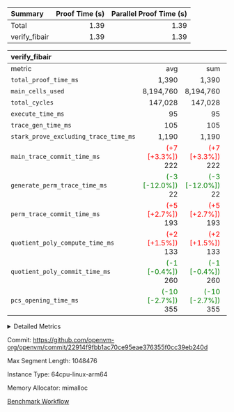 | Summary | Proof Time (s) | Parallel Proof Time (s) |
|:---|---:|---:|
| Total |  1.39 |  1.39 |
| verify_fibair |  1.39 |  1.39 |


| verify_fibair |||||
|:---|---:|---:|---:|---:|
|metric|avg|sum|max|min|
| `total_proof_time_ms ` |  1,390 |  1,390 |  1,390 |  1,390 |
| `main_cells_used     ` |  8,194,760 |  8,194,760 |  8,194,760 |  8,194,760 |
| `total_cycles        ` |  147,028 |  147,028 |  147,028 |  147,028 |
| `execute_time_ms     ` |  95 |  95 |  95 |  95 |
| `trace_gen_time_ms   ` |  105 |  105 |  105 |  105 |
| `stark_prove_excluding_trace_time_ms` |  1,190 |  1,190 |  1,190 |  1,190 |
| `main_trace_commit_time_ms` | <span style='color: red'>(+7 [+3.3%])</span> 222 | <span style='color: red'>(+7 [+3.3%])</span> 222 | <span style='color: red'>(+7 [+3.3%])</span> 222 | <span style='color: red'>(+7 [+3.3%])</span> 222 |
| `generate_perm_trace_time_ms` | <span style='color: green'>(-3 [-12.0%])</span> 22 | <span style='color: green'>(-3 [-12.0%])</span> 22 | <span style='color: green'>(-3 [-12.0%])</span> 22 | <span style='color: green'>(-3 [-12.0%])</span> 22 |
| `perm_trace_commit_time_ms` | <span style='color: red'>(+5 [+2.7%])</span> 193 | <span style='color: red'>(+5 [+2.7%])</span> 193 | <span style='color: red'>(+5 [+2.7%])</span> 193 | <span style='color: red'>(+5 [+2.7%])</span> 193 |
| `quotient_poly_compute_time_ms` | <span style='color: red'>(+2 [+1.5%])</span> 133 | <span style='color: red'>(+2 [+1.5%])</span> 133 | <span style='color: red'>(+2 [+1.5%])</span> 133 | <span style='color: red'>(+2 [+1.5%])</span> 133 |
| `quotient_poly_commit_time_ms` | <span style='color: green'>(-1 [-0.4%])</span> 260 | <span style='color: green'>(-1 [-0.4%])</span> 260 | <span style='color: green'>(-1 [-0.4%])</span> 260 | <span style='color: green'>(-1 [-0.4%])</span> 260 |
| `pcs_opening_time_ms ` | <span style='color: green'>(-10 [-2.7%])</span> 355 | <span style='color: green'>(-10 [-2.7%])</span> 355 | <span style='color: green'>(-10 [-2.7%])</span> 355 | <span style='color: green'>(-10 [-2.7%])</span> 355 |



<details>
<summary>Detailed Metrics</summary>

|  | verify_program_compile_ms | total_cells | stark_prove_excluding_trace_time_ms | quotient_poly_compute_time_ms | quotient_poly_commit_time_ms | perm_trace_commit_time_ms | pcs_opening_time_ms | main_trace_commit_time_ms |
| --- | --- | --- | --- | --- | --- | --- | --- |
|  | 7 | 65,536 | 60 | 2 | 13 | 0 | 30 | 13 | 

| air_name | rows | quotient_deg | main_cols | interactions | constraints | cells |
| --- | --- | --- | --- | --- | --- | --- |
| AccessAdapterAir<2> |  | 4 |  | 5 | 11 |  | 
| AccessAdapterAir<4> |  | 4 |  | 5 | 11 |  | 
| AccessAdapterAir<8> |  | 4 |  | 5 | 11 |  | 
| FibonacciAir | 32,768 | 1 | 2 |  | 5 | 65,536 | 
| FriReducedOpeningAir |  | 4 |  | 39 | 60 |  | 
| JalRangeCheckAir |  | 4 |  | 9 | 11 |  | 
| NativePoseidon2Air<BabyBearParameters>, 1> |  | 4 |  | 136 | 533 |  | 
| PhantomAir |  | 4 |  | 3 | 4 |  | 
| ProgramAir |  | 1 |  | 1 | 4 |  | 
| VariableRangeCheckerAir |  | 1 |  | 1 | 4 |  | 
| VmAirWrapper<AluNativeAdapterAir, FieldArithmeticCoreAir> |  | 4 |  | 15 | 23 |  | 
| VmAirWrapper<BranchNativeAdapterAir, BranchEqualCoreAir<1> |  | 4 |  | 11 | 22 |  | 
| VmAirWrapper<NativeAdapterAir<2, 0>, PublicValuesCoreAir> |  | 4 |  | 11 | 22 |  | 
| VmAirWrapper<NativeLoadStoreAdapterAir<1>, NativeLoadStoreCoreAir<1> |  | 4 |  | 15 | 16 |  | 
| VmAirWrapper<NativeLoadStoreAdapterAir<4>, NativeLoadStoreCoreAir<4> |  | 4 |  | 15 | 16 |  | 
| VmAirWrapper<NativeVectorizedAdapterAir<4>, FieldExtensionCoreAir> |  | 4 |  | 15 | 23 |  | 
| VmConnectorAir |  | 4 |  | 5 | 9 |  | 
| VolatileBoundaryAir |  | 4 |  | 4 | 16 |  | 

| group | trace_gen_time_ms | total_proof_time_ms | total_cycles | total_cells | stark_prove_excluding_trace_time_ms | quotient_poly_compute_time_ms | quotient_poly_commit_time_ms | perm_trace_commit_time_ms | pcs_opening_time_ms | main_trace_commit_time_ms | main_cells_used | generate_perm_trace_time_ms | execute_time_ms |
| --- | --- | --- | --- | --- | --- | --- | --- | --- | --- | --- | --- | --- | --- |
| verify_fibair | 105 | 1,390 | 147,028 | 23,947,938 | 1,190 | 133 | 260 | 193 | 355 | 222 | 8,194,760 | 22 | 95 | 

| group | air_name | rows | prep_cols | perm_cols | main_cols | cells |
| --- | --- | --- | --- | --- | --- | --- |
| verify_fibair | AccessAdapterAir<2> | 32,768 |  | 12 | 11 | 753,664 | 
| verify_fibair | AccessAdapterAir<4> | 16,384 |  | 12 | 13 | 409,600 | 
| verify_fibair | AccessAdapterAir<8> | 128 |  | 12 | 17 | 3,712 | 
| verify_fibair | FriReducedOpeningAir | 1,024 |  | 44 | 27 | 72,704 | 
| verify_fibair | JalRangeCheckAir | 16,384 |  | 16 | 12 | 458,752 | 
| verify_fibair | NativePoseidon2Air<BabyBearParameters>, 1> | 16,384 |  | 160 | 399 | 9,158,656 | 
| verify_fibair | PhantomAir | 8,192 |  | 8 | 6 | 114,688 | 
| verify_fibair | ProgramAir | 8,192 |  | 8 | 10 | 147,456 | 
| verify_fibair | VariableRangeCheckerAir | 262,144 | 2 | 8 | 1 | 2,359,296 | 
| verify_fibair | VmAirWrapper<AluNativeAdapterAir, FieldArithmeticCoreAir> | 131,072 |  | 20 | 29 | 6,422,528 | 
| verify_fibair | VmAirWrapper<BranchNativeAdapterAir, BranchEqualCoreAir<1> | 16,384 |  | 16 | 23 | 638,976 | 
| verify_fibair | VmAirWrapper<NativeLoadStoreAdapterAir<1>, NativeLoadStoreCoreAir<1> | 32,768 |  | 24 | 21 | 1,474,560 | 
| verify_fibair | VmAirWrapper<NativeLoadStoreAdapterAir<4>, NativeLoadStoreCoreAir<4> | 16,384 |  | 24 | 27 | 835,584 | 
| verify_fibair | VmAirWrapper<NativeVectorizedAdapterAir<4>, FieldExtensionCoreAir> | 8,192 |  | 20 | 38 | 475,136 | 
| verify_fibair | VmConnectorAir | 2 | 1 | 12 | 5 | 34 | 
| verify_fibair | VolatileBoundaryAir | 32,768 |  | 8 | 11 | 622,592 | 

</details>


Commit: https://github.com/openvm-org/openvm/commit/22914f9fbb1ac70ce95eae376355f0cc39eb240d

Max Segment Length: 1048476

Instance Type: 64cpu-linux-arm64

Memory Allocator: mimalloc

[Benchmark Workflow](https://github.com/openvm-org/openvm/actions/runs/13777459101)
